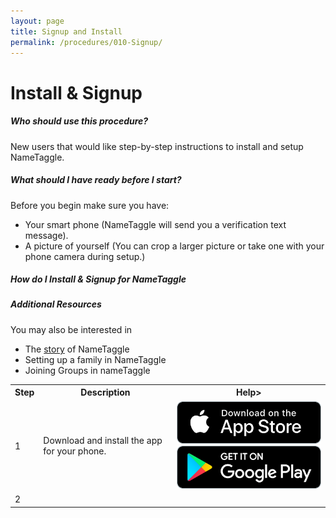 ```yaml
---
layout: page
title: Signup and Install
permalink: /procedures/010-Signup/
---
```


<h1 class="perm-marker">Install & Signup</h1>

##### Who should use this procedure?
New users that would like step-by-step instructions to install and setup NameTaggle.

##### What should I have ready before I start?
Before you begin make sure you have:
<ul class="release-bullets">
<li> Your smart phone (NameTaggle will send you a verification text message).</li>
<li> A picture of yourself (You can crop a larger picture or take one with your phone camera during setup.)</li>
</ul>

##### How do I Install & Signup for NameTaggle
<table>
<tr>
  <th>Step</th>
  <th>Description</th>
  <th> Help></th>
</tr>
<tr>
  <td>1</td>
  <td>Download and install the app for your phone. </td>
  <td>
    <a href="https://apps.apple.com/us/app/nametaggle/id1479297455"><img src ="./assets/download-app-store.png"></a>
    <br>
    <a href="https://play.google.com/store/apps/details?id=com.nametaggle.nametaggle&hl=en_US"><img src ="./assets/download-google-play.png"></a>
  </td>
</tr>
<tr>
  <td>2</td>
  <td></td>



##### Additional Resources
You may also be interested in
<ul class="release-bullets">
<li>The <a class="" href="/about/">story</a> of NameTaggle</li>
<li>Setting up a family in NameTaggle</li>
<li>Joining Groups in nameTaggle</li>
</ul>
